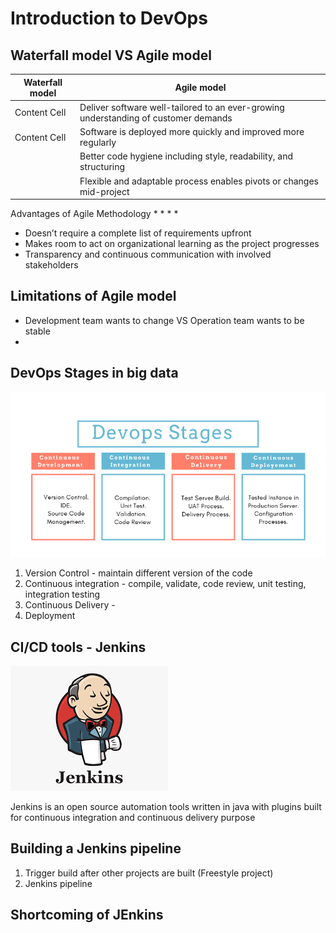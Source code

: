 # Introduction to DevOps

## Waterfall model VS Agile model 

| Waterfall model  | Agile model|
| ------------- | ------------- |
| Content Cell  | Deliver software well-tailored to an ever-growing understanding of customer demands  |
| Content Cell  | Software is deployed more quickly and improved more regularly  |
||Better code hygiene including style, readability, and structuring|
||Flexible and adaptable process enables pivots or changes mid-project|


Advantages of Agile Methodology
* 
* 
* 
* 
* Doesn’t require a complete list of requirements upfront
* Makes room to act on organizational learning as the project progresses
* Transparency and continuous communication with involved stakeholders

## Limitations of Agile model

* Development team wants to change VS Operation team wants to be stable
* 

## DevOps Stages in big data

![alt text](https://github.com/keithonpy/ITC_DevOps_pipeline/blob/main/chart/stages.png)
1. Version Control - maintain different version of the code
2. Continuous integration - compile, validate, code review, unit testing, integration testing
3. Continuous Delivery - 
4. Deployment

## CI/CD tools - Jenkins
![alt text](https://github.com/keithonpy/ITC_DevOps_pipeline/blob/main/chart/Jenkins_icon.png)

Jenkins is an open source automation tools written in java with plugins built for continuous integration and continuous delivery purpose

## Building a Jenkins pipeline

1. Trigger build after other projects are built (Freestyle project)
2. Jenkins pipeline


## Shortcoming of JEnkins

